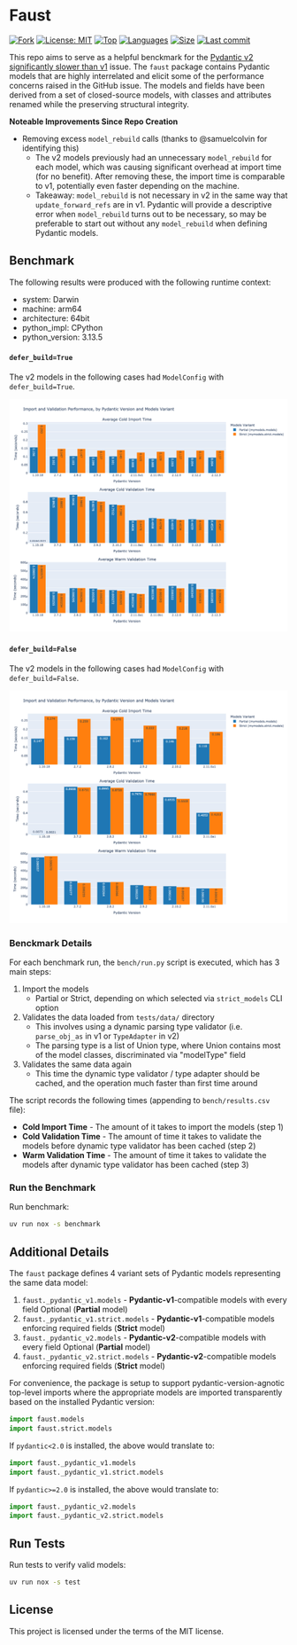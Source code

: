 # Faust

[![Fork](https://img.shields.io/badge/fork-marcodlk/pydantic--v2--startup--perf--bench-beige?logo=github)](https://github.com/marcodlk/pydantic-v2-startup-perf-bench)
[![License: MIT](https://img.shields.io/badge/License-MIT-yellow.svg)](https://github.com/aekasitt/faust/blob/master/LICENSE)
[![Top](https://img.shields.io/github/languages/top/aekasitt/faust)](https://github.com/aekasitt/faust)
[![Languages](https://img.shields.io/github/languages/count/aekasitt/faust)](https://github.com/aekasitt/faust)
[![Size](https://img.shields.io/github/repo-size/aekasitt/faust)](https://github.com/aekasitt/faust)
[![Last commit](https://img.shields.io/github/last-commit/aekasitt/faust/master)](https://github.com/aekasitt/faust)

This repo aims to serve as a helpful benckmark for the [Pydantic v2 significantly slower than v1](https://github.com/pydantic/pydantic/discussions/6748) issue.
The `faust` package contains Pydantic models that are highly interrelated and elicit some of the
performance concerns raised in the GitHub issue. The models and fields have been derived from a set of closed-source
models, with classes and attributes renamed while the preserving structural integrity.

**Noteable Improvements Since Repo Creation**
- Removing excess `model_rebuild` calls (thanks to @samuelcolvin for identifying this)
    - The v2 models previously had an unnecessary `model_rebuild` for each model, which was causing significant overhead at import time (for no benefit). After removing these, the import time is comparable to v1, potentially even faster depending on the machine.
    - Takeaway: `model_rebuild` is not necessary in v2 in the same way that `update_forward_refs` are in v1. Pydantic will provide a descriptive error when `model_rebuild` turns out to be necessary, so may be preferable to start out without any `model_rebuild` when defining Pydantic models.

## Benchmark

The following results were produced with the following runtime context:
* system: Darwin
* machine: arm64
* architecture: 64bit
* python_impl: CPython
* python_version: 3.13.5

#### `defer_build=True`

The v2 models in the following cases had `ModelConfig` with `defer_build=True`.

![Benchmark Results Plot, defer_build=true](bench/results-defer-build.png)

#### `defer_build=False`

The v2 models in the following cases had `ModelConfig` with `defer_build=False`.

![Benchmark Results Plot, defer_build=false](bench/results-no-defer-build.png)

### Benckmark Details

For each benchmark run, the `bench/run.py` script is executed, which has 3 main steps:
1. Import the models
    - Partial or Strict, depending on which selected via `strict_models` CLI option
2. Validates the data loaded from `tests/data/` directory
    - This involves using a dynamic parsing type validator (i.e. `parse_obj_as` in v1 or `TypeAdapter` in v2)
    - The parsing type is a list of Union type, where Union contains most of the model classes, discriminated via "modelType" field
3. Validates the same data again
    - This time the dynamic type validator / type adapter should be cached, and the operation much faster than first time around
    
The script records the following times (appending to `bench/results.csv` file):
* **Cold Import Time** - The amount of it takes to import the models (step 1)
* **Cold Validation Time** - The amount of time it takes to validate the models before dynamic type validator has been cached (step 2)
* **Warm Validation Time** - The amount of time it takes to validate the models after dynamic type validator has been cached (step 3)


### Run the Benchmark

Run benchmark:

```bash
uv run nox -s benchmark
```

## Additional Details

The `faust` package defines 4 variant sets of Pydantic models representing the same data model:
1. `faust._pydantic_v1.models` - **Pydantic-v1**-compatible models with every field Optional (**Partial** model)
2. `faust._pydantic_v1.strict.models` - **Pydantic-v1**-compatible models enforcing required fields (**Strict** model)
1. `faust._pydantic_v2.models` - **Pydantic-v2**-compatible models with every field Optional (**Partial** model)
2. `faust._pydantic_v2.strict.models` - **Pydantic-v2**-compatible models enforcing required fields (**Strict** model)

For convenience, the package is setup to support pydantic-version-agnotic top-level imports where the appropriate models are
imported transparently based on the installed Pydantic version:

```python
import faust.models
import faust.strict.models
```

If `pydantic<2.0` is installed, the above would translate to:

```python
import faust._pydantic_v1.models
import faust._pydantic_v1.strict.models
```

If `pydantic>=2.0` is installed, the above would translate to:

```python
import faust._pydantic_v2.models
import faust._pydantic_v2.strict.models
```

## Run Tests

Run tests to verify valid models:

```bash
uv run nox -s test
```


## License

This project is licensed under the terms of the MIT license.
